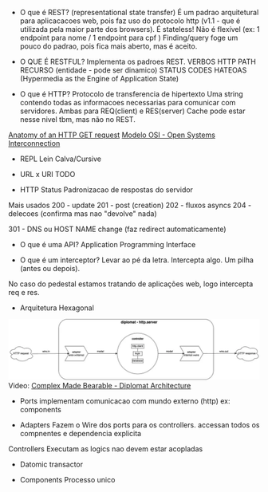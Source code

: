- O que é REST?
(representational state transfer)
É um padrao arquitetural para aplicacacoes web, pois faz uso do protocolo http (v1.1 - que é utilizada pela maior parte dos browsers).
É stateless! 
Não é flexível (ex: 1 endpoint para nome / 1 endpoint para cpf )
Finding/query foge um pouco do padrao, pois fica mais aberto, mas é aceito.

- O QUE É RESTFUL?
Implementa os padroes REST.
VERBOS HTTP 
PATH RECURSO (entidade - pode ser dinamico)
STATUS CODES
HATEOAS (Hypermedia as the Engine of Application State)

- O que é HTTP?
Protocolo de transferencia de hipertexto
Uma string contendo todas as informacoes necessarias para comunicar com servidores.
Ambas para  REQ(client) e RES(server)
Cache pode estar nesse nivel tbm, mas não no REST.  

[Anatomy of an HTTP GET request](https://www.oreilly.com/library/view/head-first-servlets/9780596516680/ch01s13.html)
[Modelo OSI - Open Systems Interconnection](https://community.cisco.com/t5/image/serverpage/image-id/180291iDA59C8DFF9920CD8?v=v2)

- REPL
Lein
Calva/Cursive

- URL x URI
TODO

- HTTP Status 
Padronizacao de respostas do servidor

Mais usados
200 - update
201 - post (creation)
202 - fluxos asyncs
204 - delecoes (confirma mas nao "devolve" nada)

301 - DNS ou HOST NAME change (faz redirect automaticamente)

- O que é uma API?
Application Programming Interface 

- O que é um interceptor?
Levar ao pé da letra. Intercepta algo. Um pilha (antes ou depois). 

No caso do pedestal estamos tratando de aplicações web, logo intercepta req e res.

- Arquitetura Hexagonal
 
 ![Arquitetura Hexagonal](hexarch.png)
 Video: [Complex Made Bearable -  Diplomat Architecture](https://www.youtube.com/watch?v=ct5aWqhHARs)

- Ports 
implementam comunicacao com mundo externo (http)
ex: components 

- Adapters
Fazem o Wire dos ports para os controllers.
accessan todos os compnentes e dependencia explicita


Controllers
Executam as logics 
nao devem estar acopladas


- Datomic 
transactor 


- Components
Processo unico
